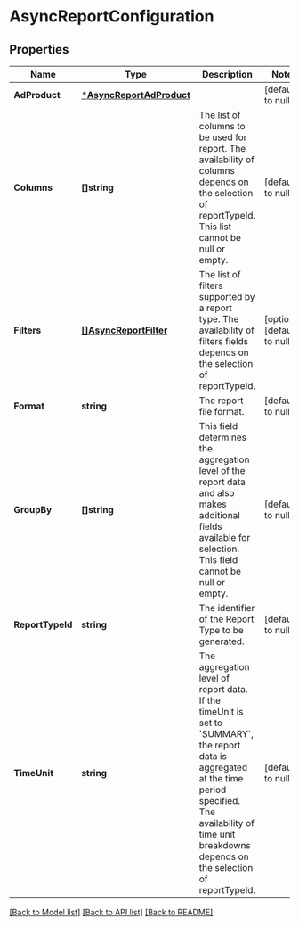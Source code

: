 # AsyncReportConfiguration

## Properties
Name | Type | Description | Notes
------------ | ------------- | ------------- | -------------
**AdProduct** | [***AsyncReportAdProduct**](AsyncReportAdProduct.md) |  | [default to null]
**Columns** | **[]string** | The list of columns to be used for report. The availability of columns depends on the selection of reportTypeId. This list cannot be null or empty.  | [default to null]
**Filters** | [**[]AsyncReportFilter**](AsyncReportFilter.md) | The list of filters supported by a report type. The availability of filters fields depends on the selection of reportTypeId. | [optional] [default to null]
**Format** | **string** | The report file format. | [default to null]
**GroupBy** | **[]string** | This field determines the aggregation level of the report data and also makes additional fields available for selection. This field cannot be null or empty.  | [default to null]
**ReportTypeId** | **string** | The identifier of the Report Type to be generated. | [default to null]
**TimeUnit** | **string** | The aggregation level of report data. If the timeUnit is set to &#x60;SUMMARY&#x60;, the report data is aggregated at the time period specified. The availability of time unit breakdowns depends on the selection of reportTypeId.  | [default to null]

[[Back to Model list]](../README.md#documentation-for-models) [[Back to API list]](../README.md#documentation-for-api-endpoints) [[Back to README]](../README.md)


